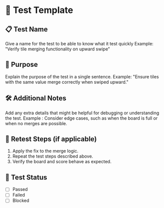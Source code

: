 # 🧪 Test Template

## 📋 Test Name
<!-- Provide a clear and descriptive name for the test. -->
Give a name for the test to be able to know what it test quickly 
Example: "Verify tile merging functionality on upward swipe"


## 🎯 Purpose
<!-- State the purpose of the test. What is being tested and why? -->
Explain the purpose of the test in a single sentence. 
Example: "Ensure tiles with the same value merge correctly when swiped upward."


## 🛠️ Additional Notes
Add any extra details that might be helpful for debugging or understanding the test.
Example : Consider edge cases, such as when the board is full or when no merges are possible.


## 🔄 Retest Steps (if applicable)
<!-- Describe any actions required to retest the issue after a fix is applied. -->
1. Apply the fix to the merge logic.
2. Repeat the test steps described above.
3. Verify the board and score behave as expected.


## 🧾 Test Status
<!-- Mark the status of the test. -->
- [ ] Passed
- [ ] Failed
- [ ] Blocked
